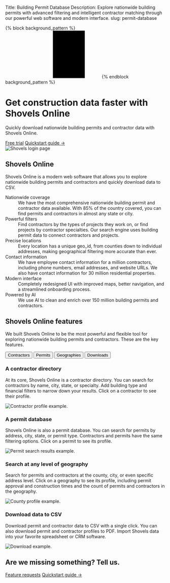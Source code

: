 Title: Building Permit Database
Description: Explore nationwide building permits with advanced filtering and intelligent contractor matching through our powerful web software and modern interface.
slug: permit-database

{% block background_pattern %}
<svg class="absolute inset-0 -z-10 size-full stroke-gray-200 [mask-image:radial-gradient(100%_100%_at_top_right,white,transparent)]" aria-hidden="true">
  <defs>
    <pattern id="83fd4e5a-9d52-42fc-97b6-718e5d7ee527" width="200" height="200" x="50%" y="-1" patternUnits="userSpaceOnUse">
      <path d="M100 200V.5M.5 .5H200" fill="none" />
    </pattern>
  </defs>
  <svg x="50%" y="-1" class="overflow-visible fill-gray-50">
    <path d="M-100.5 0h201v201h-201Z M699.5 0h201v201h-201Z M499.5 400h201v201h-201Z M-300.5 600h201v201h-201Z" stroke-width="0" />
  </svg>
  <rect width="100%" height="100%" stroke-width="0" fill="url(#83fd4e5a-9d52-42fc-97b6-718e5d7ee527)" />
</svg>
{% endblock background_pattern %}

<div class="relative isolate overflow-hidden">
  <div class="mx-auto max-w-7xl px-6 py-32 sm:py-40 lg:px-8">
    <div class="mx-auto max-w-2xl lg:mx-0 lg:grid lg:max-w-none lg:grid-cols-2 lg:gap-x-16 lg:gap-y-8 xl:grid-cols-1 xl:grid-rows-1 xl:gap-x-8">
      <h1 class="max-w-2xl text-balance text-5xl font-semibold tracking-tight text-gray-900 sm:text-7xl lg:col-span-2 xl:col-auto">Get construction data faster with Shovels Online</h1>
      <div class="mt-6 max-w-xl lg:mt-0 xl:col-end-1 xl:row-start-1">
        <p class="text-pretty text-lg font-medium text-gray-500 sm:text-xl/8">Quickly download nationwide building permits and contractor data with Shovels Online.</p>
        <div class="mt-10 flex items-center gap-x-6">
          <a href="https://app.shovels.ai/" class="rounded-md bg-emerald-600 px-3.5 py-2.5 text-sm font-semibold text-white shadow-sm hover:bg-emerald-500 focus-visible:outline focus-visible:outline-2 focus-visible:outline-offset-2 focus-visible:outline-emerald-600">Free trial</a>
          <a href="https://docs.shovels.ai/docs/shovels-online-quickstart-guide" class="text-sm/6 font-semibold text-gray-900" target="_blank">Quickstart guide <span aria-hidden="true">&rarr;</span></a>
        </div>
      </div>
      <div class="mt-10 aspect-6/5 w-full max-w-lg rounded-2xl object-cover sm:mt-16 lg:mt-0 lg:max-w-none xl:row-span-2 xl:row-end-2 xl:mt-46">
        <img class="relative max-h-[600px]" src="{static}/images/shovels-mac.png" alt="Shovels login page">
      </div>
    </div>
  </div>
  <div class="absolute inset-x-0 bottom-0 -z-10 h-24 bg-gradient-to-t from-white sm:h-32"></div>
</div>
<div class="bg-shovels-dark py-24 sm:py-32">
  <div class="mx-auto max-w-7xl px-6 lg:px-8">
    <div class="mx-auto max-w-2xl lg:mx-0">
      <h2 class="text-pretty text-4xl font-semibold tracking-tight text-white sm:text-5xl">Shovels Online</h2>
      <p class="mt-6 text-lg/8 text-gray-300">Shovels Online is a modern web software that allows you to explore nationwide building permits and contractors and quickly download data to CSV.</p>
    </div>
    <dl class="mx-auto mt-16 grid max-w-2xl grid-cols-1 gap-x-8 gap-y-16 text-base/7 sm:grid-cols-2 lg:mx-0 lg:max-w-none lg:grid-cols-3">
      <div>
        <dt class="font-semibold text-white">Nationwide coverage</dt>
        <dd class="mt-1 text-gray-300">We have the most comprehensive nationwide building permit and contractor data available. With 85% of the country covered, you can find permits and contractors in almost any state or city.</dd>
      </div>
      <div>
        <dt class="font-semibold text-white">Powerful filters</dt>
        <dd class="mt-1 text-gray-300">Find contractors by the types of projects they work on, or find projects by contractor specialties. Our search engine uses building permit data to connect contractors and projects.</dd>
      </div>
      <div>
        <dt class="font-semibold text-white">Precise locations</dt>
        <dd class="mt-1 text-gray-300">Every location has a unique geo_id, from counties down to individual addresses, making geographical filtering more accurate than ever.</dd>
      </div>
      <div>
        <dt class="font-semibold text-white">Contact information</dt>
        <dd class="mt-1 text-gray-300">We have employee contact information for a million contractors, including phone numbers, email addresses, and website URLs. We also have contact information for 30 million residential properties.</dd>
      </div>
      <div>
        <dt class="font-semibold text-white">Modern interface</dt>
        <dd class="mt-1 text-gray-300">Completely redesigned UI with improved maps, better navigation, and a streamlined onboarding process.</dd>
      </div>
      <div>
        <dt class="font-semibold text-white">Powered by AI</dt>
        <dd class="mt-1 text-gray-300">We use AI to clean and enrich over 150 million building permits and contractors.</dd>
      </div>
    </dl>
  </div>
</div>
<div class="bg-white">
  <section aria-labelledby="features-heading" class="mx-auto max-w-7xl py-32 sm:px-2 lg:px-8" x-data="{ activeTab: 1 }">
    <div class="mx-auto max-w-2xl px-4 lg:max-w-none lg:px-0">
      <div class="max-w-3xl">
        <h2 id="features-heading" class="text-3xl font-bold tracking-tight text-gray-900 sm:text-4xl">Shovels Online features</h2>
        <p class="mt-4 text-gray-500">We built Shovels Online to be the most powerful and flexible tool for exploring nationwide building permits and contractors. These are the key features.</p>
      </div>
      <div class="mt-4">
        <div class="-mx-4 flex overflow-x-auto sm:mx-0">
          <div class="flex-auto border-b border-gray-200 px-4 sm:px-0">
            <div class="-mb-px flex space-x-10" aria-orientation="horizontal" role="tablist">
              <button id="features-tab-1" 
                      class="whitespace-nowrap border-b-2 py-6 text-sm font-medium"
                      :class="activeTab === 1 ? 'border-emerald-500 text-emerald-600' : 'border-transparent text-gray-500 hover:border-gray-300 hover:text-gray-700'"
                      @click="activeTab = 1"
                      aria-controls="features-panel-1" 
                      role="tab" 
                      type="button">Contractors</button>
              <button id="features-tab-2"
                      class="whitespace-nowrap border-b-2 py-6 text-sm font-medium"
                      :class="activeTab === 2 ? 'border-emerald-500 text-emerald-600' : 'border-transparent text-gray-500 hover:border-gray-300 hover:text-gray-700'"
                      @click="activeTab = 2"
                      aria-controls="features-panel-2"
                      role="tab"
                      type="button">Permits</button>
              <button id="features-tab-3"
                      class="whitespace-nowrap border-b-2 py-6 text-sm font-medium"
                      :class="activeTab === 3 ? 'border-emerald-500 text-emerald-600' : 'border-transparent text-gray-500 hover:border-gray-300 hover:text-gray-700'"
                      @click="activeTab = 3"
                      aria-controls="features-panel-3"
                      role="tab"
                      type="button">Geographies</button>
              <button id="features-tab-4"
                      class="whitespace-nowrap border-b-2 py-6 text-sm font-medium"
                      :class="activeTab === 4 ? 'border-emerald-500 text-emerald-600' : 'border-transparent text-gray-500 hover:border-gray-300 hover:text-gray-700'"
                      @click="activeTab = 4"
                      aria-controls="features-panel-4"
                      role="tab"
                      type="button">Downloads</button>
            </div>
          </div>
        </div>
        <div id="features-panel-1" 
             class="space-y-16 pt-10 lg:pt-16" 
             aria-labelledby="features-tab-1" 
             role="tabpanel" 
             tabindex="0"
             x-show="activeTab === 1">
          <div class="flex flex-col-reverse lg:grid lg:grid-cols-12 lg:gap-x-8">
            <div class="mt-6 lg:col-span-5 lg:mt-0">
              <h3 class="text-lg font-medium text-gray-900">A contractor directory</h3>
              <p class="mt-2 text-sm text-gray-500">At its core, Shovels Online is a contractor directory. You can search for contractors by name, city, state, or specialty. Add building type and financial filters to narrow down your results. Click on a contractor to see their profile.</p>
            </div>
            <div class="lg:col-span-7">
              <img src="{static}/images/sierra-profile.png" alt="Contractor profile example." class="aspect-[2/1] w-full rounded-lg bg-gray-100 object-cover sm:aspect-[5/2]">
            </div>
          </div>
        </div>
        <div id="features-panel-2" 
             class="space-y-16 pt-10 lg:pt-16" 
             aria-labelledby="features-tab-2" 
             role="tabpanel" 
             tabindex="0"
             x-show="activeTab === 2">
          <div class="flex flex-col-reverse lg:grid lg:grid-cols-12 lg:gap-x-8">
            <div class="mt-6 lg:col-span-5 lg:mt-0">
              <h3 class="text-lg font-medium text-gray-900">A permit database</h3>
              <p class="mt-2 text-sm text-gray-500">Shovels Online is also a permit database. You can search for permits by address, city, state, or permit type. Contractors and permits have the same filtering options. Click on a permit to see its profile.</p>
            </div>
            <div class="lg:col-span-7">
              <img src="{static}/images/permit-results.png" alt="Permit search results example." class="aspect-[2/1] w-full rounded-lg bg-gray-100 object-cover sm:aspect-[5/2]">
            </div>
          </div>
        </div>
        <div id="features-panel-3" 
             class="space-y-16 pt-10 lg:pt-16" 
             aria-labelledby="features-tab-3" 
             role="tabpanel" 
             tabindex="0"
             x-show="activeTab === 3">
          <div class="flex flex-col-reverse lg:grid lg:grid-cols-12 lg:gap-x-8">
            <div class="mt-6 lg:col-span-5 lg:mt-0">
              <h3 class="text-lg font-medium text-gray-900">Search at any level of geography</h3>
              <p class="mt-2 text-sm text-gray-500">Search for permits and contractors at the county, city, or even specific address level. Click on a geography to see its profile, including permit approval and construction times and the count of permits and contractors in the geography.</p>
            </div>
            <div class="lg:col-span-7">
              <img src="{static}/images/county-profile.png" alt="County profile example." class="aspect-[2/1] w-full rounded-lg bg-gray-100 object-cover sm:aspect-[5/2]">
            </div>
          </div>
        </div>
        <div id="features-panel-4" 
             class="space-y-16 pt-10 lg:pt-16" 
             aria-labelledby="features-tab-4" 
             role="tabpanel" 
             tabindex="0"
             x-show="activeTab === 4">
          <div class="flex flex-col-reverse lg:grid lg:grid-cols-12 lg:gap-x-8">
            <div class="mt-6 lg:col-span-5 lg:mt-0">
              <h3 class="text-lg font-medium text-gray-900">Download data to CSV</h3>
              <p class="mt-2 text-sm text-gray-500">Download permit and contractor data to CSV with a single click. You can also download permit and contractor profiles to PDF. Import Shovels data into your favorite spreadsheet or CRM software.</p>
            </div>
            <div class="lg:col-span-7">
              <img src="{static}/images/download-example.png" alt="Download example." class="aspect-[2/1] w-full rounded-lg bg-gray-100 object-cover sm:aspect-[5/2]">
            </div>
          </div>
        </div>
      </div>
    </div>
  </section>
</div>
<div class="bg-gray-100">
  <div class="mx-auto max-w-7xl px-6 py-24 sm:py-32 lg:px-8">
    <h2 class="max-w-2xl text-balance text-4xl font-semibold tracking-tight text-gray-900 sm:text-5xl">Are we missing something? Tell us.</h2>
    <div class="mt-10 flex items-center gap-x-6">
      <a href="https://forms.gle/JFi4ogNXNZePK77CA/" class="rounded-md bg-shovels-primary px-3.5 py-2.5 text-sm font-semibold text-white shadow-sm hover:bg-shovels-primary/80 focus-visible:outline focus-visible:outline-2 focus-visible:outline-offset-2 focus-visible:outline-shovels-primary">Feature requests</a>
      <a href="https://docs.shovels.ai/docs/shovels-online-quickstart-guide" class="text-sm/6 font-semibold text-gray-900">Quickstart guide <span aria-hidden="true">→</span></a>
    </div>
  </div>
</div>